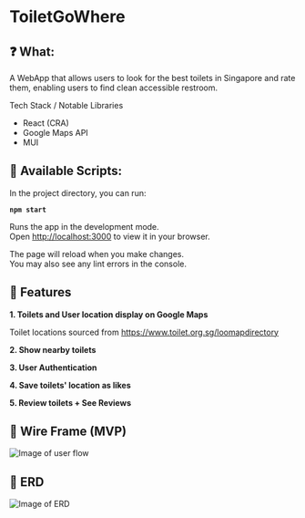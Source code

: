 # ToiletGoWhere

## ❓ What:

A WebApp that allows users to look for the best toilets in Singapore and rate them, enabling users to find clean accessible restroom.

Tech Stack / Notable Libraries

- React (CRA)
- Google Maps API
- MUI

## 📜 Available Scripts:

In the project directory, you can run:

**`npm start`**

Runs the app in the development mode.\
Open [http://localhost:3000](http://localhost:3000) to view it in your browser.

The page will reload when you make changes.\
You may also see any lint errors in the console.

## 🌈 Features

**1. Toilets and User location display on Google Maps**

Toilet locations sourced from https://www.toilet.org.sg/loomapdirectory

**2. Show nearby toilets**

**3. User Authentication**

**4. Save toilets' location as likes**

**5. Review toilets + See Reviews**

## 📱 Wire Frame (MVP)

![Image of user flow ](/Assets/wireframe.jpg)

## 🧠 ERD

![Image of ERD](/Assets/ERD.png)
